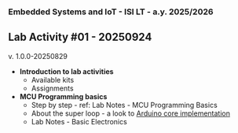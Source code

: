 ### Embedded Systems and IoT  - ISI LT - a.y. 2025/2026

## Lab Activity #01 - 20250924

v. 1.0.0-20250829
 
- **Introduction to lab activities**
  - Available kits
  - Assignments 
- **MCU Programming basics** 
  - Step by step - ref: Lab Notes - MCU Programming Basics
  - About the super loop - a look to [Arduino core implementation](https://github.com/arduino/ArduinoCore-avr/blob/master/cores/arduino/main.cpp)
  - Lab Notes - Basic Electronics



